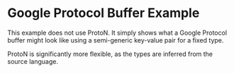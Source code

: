 # Google Protocol Buffer Example

This example does not use ProtoN. It simply shows what a Google Protocol buffer might look like using a semi-generic key-value pair for a fixed type.

ProtoN is significantly more flexible, as the types are inferred from the source language.
